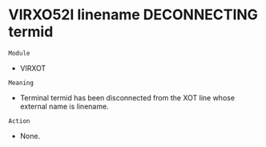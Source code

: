 # VIRXO52I linename DECONNECTING termid

`Module`
- VIRXOT

`Meaning`
- Terminal termid has been disconnected from the XOT line whose external name is linename.

`Action`
- None.
